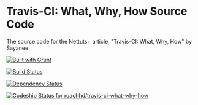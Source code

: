 # Travis-CI: What, Why, How Source Code

The source code for the Nettuts+ article, "Travis-CI: What, Why, How" by Sayanee.

[![Built with Grunt](https://cdn.gruntjs.com/builtwith.png)](http://gruntjs.com/)

[![Build Status](https://travis-ci.org/roachhd/travis-ci-what-why-how.png)](https://travis-ci.org/roachhd/travis-ci-what-why-how)

[![Dependency Status](https://www.versioneye.com/nodejs/request/badge.svg)](https://www.versioneye.com/nodejs/request)

[ ![Codeship Status for roachhd/travis-ci-what-why-how](https://www.codeship.io/projects/dfb53df0-4001-0132-342f-2e8b1d45b3af/status)](https://www.codeship.io/projects/43723)

